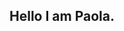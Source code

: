 <!-- <div style="width:100%;height:0;padding-bottom:56%;position:relative;"><iframe src="https://giphy.com/embed/i4jKn7itdV2Tvjzj6Y" width="100%" height="100%" style="position:absolute; align:center" frameBorder="0" class="giphy-embed" allowFullScreen></iframe></div><p><a href="https://giphy.com/gifs/spcity-i4jKn7itdV2Tvjzj6Y">via GIPHY</a></p> -->

<img scr="https://media.giphy.com/media/i4jKn7itdV2Tvjzj6Y/giphy.gif" />

## Hello I am Paola.
